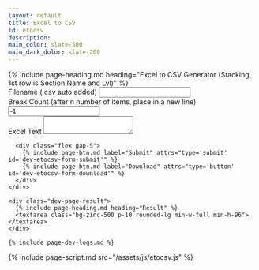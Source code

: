```yaml
---
layout: default
title: Excel to CSV
id: etocsv
description: 
main_color: slate-500
main_dark_dolor: slate-200
---
```


<div class="margin-center-90">
  {% include page-heading.md heading="Excel to CSV Generator (Stacking,  1st row is Section Name and Lvl)" %}  

  <div class="flex flex-col align-center justify-center gap-5">
    <div id="dev-etocsv-form" class="w-auto bg-transparent p-5">
      <div class="mb-5">
        <label class="block mb-2 text-sm font-medium text-gray-900 dark:text-white">Filename (.csv auto added)</label>
        <input id="fname" class="bg-zinc-500 p-5 rounded-lg w-xl" required="required" type="text">
      </div>
      <div class="mb-5">
        <label class="block mb-2 text-sm font-medium text-gray-900 dark:text-white">Break Count (after n number of items, place in a new line) </label>
        <input id="bcount" class="bg-zinc-500 p-5 rounded-lg w-md" required="required" type="number" value="-1">
      </div>
      <div class="mb-5">
        <label class="block mb-2 text-sm font-medium text-gray-900 dark:text-white">Excel Text</label>
        <textarea id="edata" class="bg-zinc-500 p-5 rounded-lg min-w-full min-h-24" required="required"></textarea>
      </div>

      <div class="flex gap-5">
        {% include page-btn.md label="Submit" attrs="type='submit' id='dev-etocsv-form-submit'" %}
        {% include page-btn.md label="Download" attrs="type='button' id='dev-etocsv-form-download'" %}
      </div>
    </div>

    <div class="dev-page-result">
      {% include page-heading.md heading="Result" %}  
      <textarea class="bg-zinc-500 p-10 rounded-lg min-w-full min-h-96"></textarea>
    </div>
    
    {% include page-dev-logs.md %}
</div>

{% include page-script.md src="/assets/js/etocsv.js" %}
